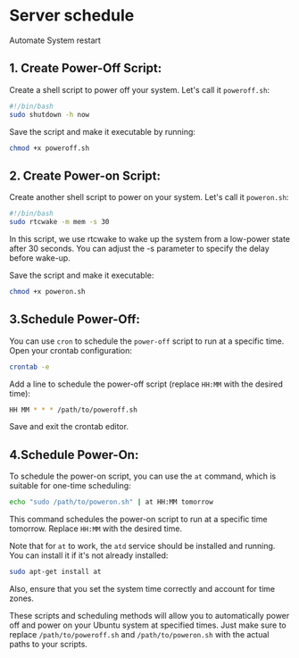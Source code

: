# Server schedule

Automate System restart



## 1. Create Power-Off Script:

Create a shell script to power off your system. Let's call it `poweroff.sh`:

```bash
#!/bin/bash
sudo shutdown -h now
```
Save the script and make it executable by running:

```bash
chmod +x poweroff.sh
```
## 2. Create Power-on Script:

Create another shell script to power on your system. Let's call it `poweron.sh`:

```bash
#!/bin/bash
sudo rtcwake -m mem -s 30
```
In this script, we use rtcwake to wake up the system from a low-power state after 30 seconds. You can adjust the -s parameter to specify the delay before wake-up.

Save the script and make it executable:

```bash
chmod +x poweron.sh
```

## 3.Schedule Power-Off:
You can use `cron` to schedule the `power-off` script to run at a specific time. Open your crontab configuration:

```bash
crontab -e
```

Add a line to schedule the power-off script (replace ``HH:MM`` with the desired time):
```bash
HH MM * * * /path/to/poweroff.sh
```
Save and exit the crontab editor.

## 4.Schedule Power-On:

To schedule the power-on script, you can use the `at` command, which is suitable for one-time scheduling:
```bash
echo "sudo /path/to/poweron.sh" | at HH:MM tomorrow
```

This command schedules the power-on script to run at a specific time tomorrow. Replace `HH:MM` with the desired time.

Note that for `at` to work, the `atd` service should be installed and running. You can install it if it's not already installed:

```bash
sudo apt-get install at
```
Also, ensure that you set the system time correctly and account for time zones.

These scripts and scheduling methods will allow you to automatically power off and power on your Ubuntu system at specified times. Just make sure to replace `/path/to/poweroff.sh` and `/path/to/poweron.sh` with the actual paths to your scripts.
